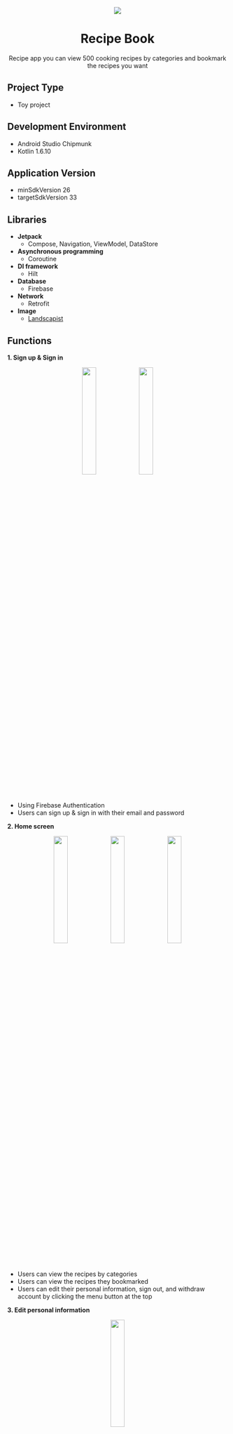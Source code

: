 <p align="center">
  <img src = "https://user-images.githubusercontent.com/62979330/185958682-d25e9eb1-b41f-4df5-ad27-d7eec77f9329.png">
</p>

<div align="center">
  <h1>Recipe Book</h1>
</div>

<div align="center">
  Recipe app you can view 500 cooking recipes by categories and bookmark the recipes you want 
</div>

## Project Type
+ Toy project

## Development Environment
+ Android Studio Chipmunk
+ Kotlin 1.6.10

## Application Version
+ minSdkVersion 26
+ targetSdkVersion 33

## Libraries
+ __Jetpack__
  + Compose, Navigation, ViewModel, DataStore 
+ __Asynchronous programming__
  + Coroutine 
+ __DI framework__
  + Hilt
+ __Database__
  + Firebase
+ __Network__
  + Retrofit
+ __Image__
  + [Landscapist](https://github.com/skydoves/landscapist)
  
## Functions
__1. Sign up & Sign in__
<p align="center">
  <img src = "https://user-images.githubusercontent.com/62979330/185891352-bace8b56-5880-472e-8385-19f185b28202.png" width=25% height=25%>
  <img src = "https://user-images.githubusercontent.com/62979330/185891498-4477241f-297e-45ef-a8e9-4a13d07e604a.png" width=25% height=25%>
</p>

+ Using Firebase Authentication
+ Users can sign up & sign in with their email and password

__2. Home screen__
<p align="center">
  <img src = "https://user-images.githubusercontent.com/62979330/185894122-adf2bcd8-d408-45ae-87fb-3f79dd553e04.png" width=25% height=25%>
  <img src = "https://user-images.githubusercontent.com/62979330/185894149-30acecdf-553e-4c34-90a5-9f0c8bc3e87f.png" width=25% height=25%>
  <img src = "https://user-images.githubusercontent.com/62979330/185894156-18e79d54-97fd-436a-a736-488669ce4a29.png" width=25% height=25%>
</p>

+ Users can view the recipes by categories
+ Users can view the recipes they bookmarked
+ Users can edit their personal information, sign out, and withdraw account by clicking the menu button at the top

__3. Edit personal information__
<p align="center">
  <img src = "https://user-images.githubusercontent.com/62979330/185892484-773a1fec-465b-4991-8194-6c5f3aff271e.png" width=25% height=25%>
</p>

+ Users can edit their information(nickname, password)

__3. View the list of recipes__
<p align="center">
  <img src = "https://user-images.githubusercontent.com/62979330/185893392-8a68cc99-15a3-4a69-bc73-8ee72e588edc.png" width=25% height=25%>
</p>

+ Users can view the 500 recipes by categories
+ [Open API](https://www.data.go.kr/data/15060073/openapi.do)
+ Users can add or delete the recipe by clicking bookmark button

__4. View the recipe(methods, ingredients)__
<p align="center">
  <img src = "https://user-images.githubusercontent.com/62979330/185893416-ddecac0e-0fc8-4da3-b929-4d940bcb8235.png" width=25% height=25%>
  <img src = "https://user-images.githubusercontent.com/62979330/185893427-446a21ae-5978-4e8f-8849-6768121460d1.png" width=25% height=25%>
</p>

+ Users can check the ingredients and cooking methods by clicking the button in the list of recipes

__5. View the bookmarked recipe__
<p align="center">
  <img src = "https://user-images.githubusercontent.com/62979330/185896359-79d59212-f941-4b66-b726-ac9a6ab13718.png" width=25% height=25%>
  <img src = "https://user-images.githubusercontent.com/62979330/185896371-94edd1c4-2f0f-46d5-bed3-68cc522e0901.png" width=25% height=25%>
</p>

+ Users can view the bookmarked recipes by categories on ‘Bookmark’ menu

## Version Test
|API Level|Test|
|------|---|
|33|OK|
|32|OK|
|31|OK|
|30|OK|
|29|OK|
|28|OK|
|27|OK|
|26|OK|





